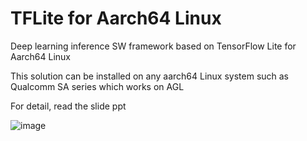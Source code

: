# TFLite for Aarch64 Linux
Deep learning inference SW framework based on TensorFlow Lite for Aarch64 Linux

This solution can be installed on any aarch64 Linux system such as Qualcomm SA series which works on AGL

For detail, read the slide ppt

![image](https://user-images.githubusercontent.com/28533445/71790183-7379f980-3072-11ea-9977-36539c0abcbc.png)
